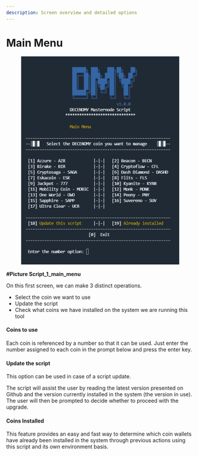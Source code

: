 ```yaml
---
description: Screen overview and detailed options
---
```


# Main Menu

<figure><img src="../.gitbook/assets/Script_1_main_menu.PNG" alt=""><figcaption></figcaption></figure>

**#Picture Script\_1\_main\_menu**

On this first screen, we can make 3 distinct operations.

* Select the coin we want to use
* Update the script
* Check what coins we have installed on the system we are running this tool

#### Coins to use

Each coin is referenced by a number so that it can be used. Just enter the number assigned to each coin in the prompt below and press the enter key.

#### Update the script

This option can be used in case of a script update.

The script will assist the user by reading the latest version presented on Github and the version currently installed in the system (the version in use). The user will then be prompted to decide whether to proceed with the upgrade.

#### Coins Installed

This feature provides an easy and fast way to determine which coin wallets have already been installed in the system through previous actions using this script and its own environment basis.
